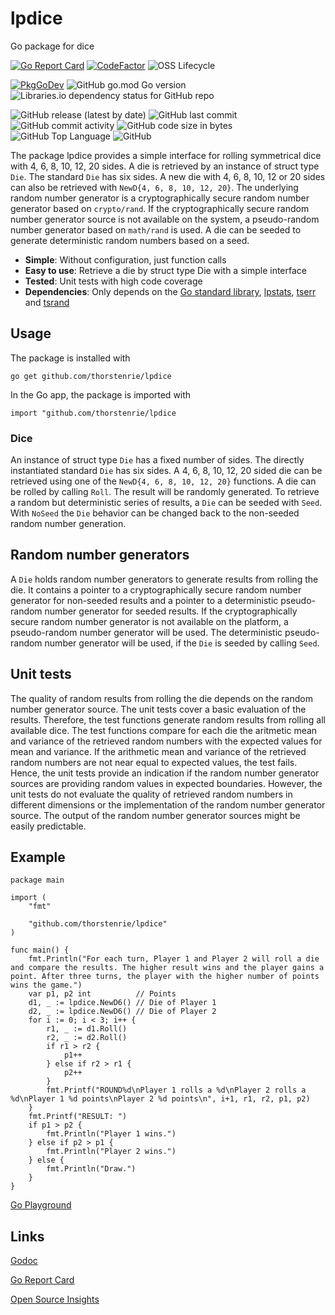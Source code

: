 # lpdice
Go package for dice

[![Go Report Card](https://goreportcard.com/badge/github.com/thorstenrie/lpdice)](https://goreportcard.com/report/github.com/thorstenrie/lpdice)
[![CodeFactor](https://www.codefactor.io/repository/github/thorstenrie/lpdice/badge)](https://www.codefactor.io/repository/github/thorstenrie/lpdice)
![OSS Lifecycle](https://img.shields.io/osslifecycle/thorstenrie/lpdice)

[![PkgGoDev](https://pkg.go.dev/badge/mod/github.com/thorstenrie/lpdice)](https://pkg.go.dev/mod/github.com/thorstenrie/lpdice)
![GitHub go.mod Go version](https://img.shields.io/github/go-mod/go-version/thorstenrie/lpdice)
![Libraries.io dependency status for GitHub repo](https://img.shields.io/librariesio/github/thorstenrie/lpdice)

![GitHub release (latest by date)](https://img.shields.io/github/v/release/thorstenrie/lpdice)
![GitHub last commit](https://img.shields.io/github/last-commit/thorstenrie/lpdice)
![GitHub commit activity](https://img.shields.io/github/commit-activity/m/thorstenrie/lpdice)
![GitHub code size in bytes](https://img.shields.io/github/languages/code-size/thorstenrie/lpdice)
![GitHub Top Language](https://img.shields.io/github/languages/top/thorstenrie/lpdice)
![GitHub](https://img.shields.io/github/license/thorstenrie/lpdice)

The package lpdice provides a simple interface for rolling symmetrical dice with 4, 6, 8, 10, 12, 20 sides. A die is retrieved by
an instance of struct type `Die`. The standard `Die` has six sides. A new die with 4, 6, 8, 10, 12 or 20 sides can also be retrieved with
`NewD{4, 6, 8, 10, 12, 20}`. The underlying random number generator is a
cryptographically secure random number generator based on `crypto/rand`. If the cryptographically secure random
number generator source is not available on the system,
a pseudo-random number generator based on `math/rand` is used. A die can be seeded to generate deterministic random
numbers based on a seed.

- **Simple**: Without configuration, just function calls
- **Easy to use**: Retrieve a die by struct type Die with a simple interface
- **Tested**: Unit tests with high code coverage
- **Dependencies**: Only depends on the [Go standard library](https://pkg.go.dev/std), [lpstats](https://github.com/thorstenrie/lpstats), [tserr](https://github.com/thorstenrie/tserr) and [tsrand](https://github.com/thorstenrie/tsrand)

## Usage

The package is installed with

```
go get github.com/thorstenrie/lpdice
```

In the Go app, the package is imported with

```
import "github.com/thorstenrie/lpdice
```

### Dice

An instance of struct type `Die` has a fixed number of sides. The directly instantiated standard `Die` has six sides.
A 4, 6, 8, 10, 12, 20 sided die can be retrieved using one of the `NewD{4, 6, 8, 10, 12, 20}` functions. A die can be rolled by calling
`Roll`. The result will be randomly generated. To retrieve a random but deterministic series of results, a `Die` can be seeded with `Seed`.
With `NoSeed` the `Die` behavior can be changed back to the non-seeded random number generation.

## Random number generators

A `Die` holds random number generators to generate results from rolling the die. It contains a pointer to a cryptographically secure random number generator
for non-seeded results and a pointer to a deterministic pseudo-random number generator for seeded results. If the cryptographically secure random number generator
is not available on the platform, a pseudo-random number generator will be used. The deterministic pseudo-random number generator will be used, if the `Die` is seeded
by calling `Seed`.

## Unit tests

The quality of random results from rolling the die depends on the random number generator source. The unit tests cover a basic evaluation of the results. Therefore, the test functions generate random results from rolling all available dice. The test functions compare for each die the aritmetic mean and variance of the retrieved random numbers with the expected values for mean and variance. If the arithmetic mean and variance of the retrieved random numbers are not near equal to expected values, the test fails. Hence, the unit tests provide an indication if the random number generator sources are providing random values in expected boundaries. However, the unit tests do not evaluate the quality of retrieved random numbers in different dimensions or the implementation of the random number generator source. The output of the random number generator sources might be easily predictable.

## Example

```
package main

import (
	"fmt"

	"github.com/thorstenrie/lpdice"
)

func main() {
	fmt.Println("For each turn, Player 1 and Player 2 will roll a die and compare the results. The higher result wins and the player gains a point. After three turns, the player with the higher number of points wins the game.")
	var p1, p2 int          // Points
	d1, _ := lpdice.NewD6() // Die of Player 1
	d2, _ := lpdice.NewD6() // Die of Player 2
	for i := 0; i < 3; i++ {
		r1, _ := d1.Roll()
		r2, _ := d2.Roll()
		if r1 > r2 {
			p1++
		} else if r2 > r1 {
			p2++
		}
		fmt.Printf("ROUND%d\nPlayer 1 rolls a %d\nPlayer 2 rolls a %d\nPlayer 1 %d points\nPlayer 2 %d points\n", i+1, r1, r2, p1, p2)
	}
	fmt.Printf("RESULT: ")
	if p1 > p2 {
		fmt.Println("Player 1 wins.")
	} else if p2 > p1 {
		fmt.Println("Player 2 wins.")
	} else {
		fmt.Println("Draw.")
	}
}
```
[Go Playground](https://go.dev/play/p/oF2B8KVEyqS)

## Links

[Godoc](https://pkg.go.dev/github.com/thorstenrie/lpdice)

[Go Report Card](https://goreportcard.com/report/github.com/thorstenrie/lpdice)

[Open Source Insights](https://deps.dev/go/github.com%2Fthorstenrie%2Flpdice)
